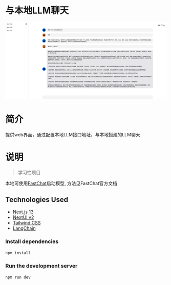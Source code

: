 # 与本地LLM聊天
![](./assets/demo.png)

# 简介
提供web界面，通过配置本地LLM接口地址，与本地搭建的LLM聊天

# 说明
> 学习性项目

本地可使用[FastChat](https://github.com/lm-sys/FastChat)启动模型, 方法见FastChat官方文档

## Technologies Used

- [Next.js 13](https://nextjs.org/docs/getting-started)
- [NextUI v2](https://nextui.org/)
- [Tailwind CSS](https://tailwindcss.com/)
- [LangChain](https://js.langchain.com/docs/get_started)

### Install dependencies

```bash
npm install
```

### Run the development server

```bash
npm run dev
```